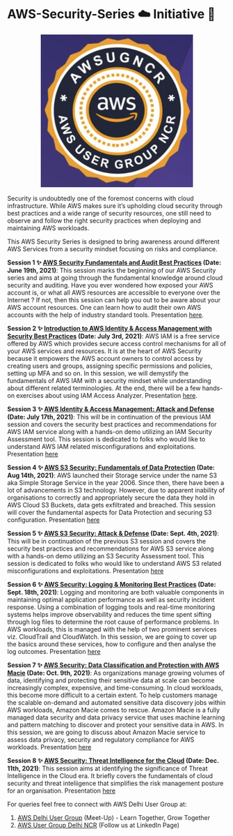 # AWS-Security-Series :cloud: Initiative 💂 

<p align="center">
  <img width="350" height="350" src=https://github.com/ntnshrm87/AWS-Security-Series/blob/main/Logo.png>
</p>

Security is undoubtedly one of the foremost concerns with cloud infrastructure. While AWS makes sure it’s upholding cloud security through best practices and a wide range of security resources, one still need to observe and follow the right security practices when deploying and maintaining AWS workloads.   

This AWS Security Series is designed to bring awareness around different AWS Services from a security mindset focusing on risks and compliance. 

**Session 1 :sparkles: [AWS Security Fundamentals and Audit Best Practices](https://youtu.be/I_snxnOF_3w) (Date: June 19th, 2021)**: This session marks the beginning of our AWS Security series and aims at going through the fundamental knowledge around cloud security and auditing. Have you ever wondered how exposed your AWS account is, or what all AWS resources are accessible to everyone over the Internet ? If not, then this session can help you out to be aware about your AWS account resources. One can learn how to audit their own AWS accounts with the help of industry standard tools. Presentation [here](https://github.com/ntnshrm87/AWS-Security-Series/blob/main/Session-1/AWS%20Security%20Fundamentals.pdf).

**Session 2 :sparkles: [Introduction to AWS Identity & Access Management with Security Best Practices](https://www.youtube.com/watch?v=cpfyGLgpq-E) (Date: July 3rd, 2021)**: AWS IAM is a free service offered by AWS which provides secure access control mechanisms for all of your AWS services and resources. It is at the heart of AWS Security because it empowers the AWS account owners to control access by creating users and groups, assigning specific permissions and policies, setting up MFA and so on. In this session, we will demystify the fundamentals of AWS IAM with a security mindset while understanding about different related terminologies. At the end, there will be a few hands-on exercises about using IAM Access Analyzer. Presentation [here](https://github.com/ntnshrm87/AWS-Security-Series/blob/main/Session-2.1/AWS%20Security%20Series_%20Session%202.pdf).

**Session 3 :sparkles: [AWS Identity & Access Management: Attack and Defense](https://www.youtube.com/watch?v=NbUDP8DHNrM) (Date: July 17th, 2021)**: This will be in continuation of the previous IAM session and covers the security best practices and recommendations for AWS IAM service along with a hands-on demo utilizing an IAM Security Assessment tool. This session is dedicated to folks who would like to understand AWS IAM related misconfigurations and exploitations. Presentation [here](https://github.com/ntnshrm87/AWS-Security-Series/blob/main/Session-2.2/AWS%20Security%20Series_%20Session%203.pdf)

**Session 4 :sparkles: [AWS S3 Security: Fundamentals of Data Protection](https://www.youtube.com/watch?v=qkdVy77Ym1U) (Date: Aug 14th, 2021)**: AWS launched their Storage service under the name S3 aka Simple Storage Service in the year 2006. Since then, there have been a lot of advancements in S3 technology. However, due to apparent inability of organisations to correctly and appropriately secure the data they hold in AWS Cloud S3 Buckets, data gets exfiltrated and breached. This session will cover the fundamental aspects for Data Protection and securing S3 configuration. Presentation [here](https://github.com/ntnshrm87/AWS-Security-Series/blob/main/Session-4/AWS%20Security%20Series_%20Session%204.pdf)

**Session 5 :sparkles: [AWS S3 Security: Attack & Defense](https://www.youtube.com/watch?v=iTw2-ZwrOQk) (Date: Sept. 4th, 2021)**: This will be in continuation of the previous S3 session and covers the security best practices and recommendations for AWS S3 service along with a hands-on demo utilizing an S3 Security Assessment tool. This session is dedicated to folks who would like to understand AWS S3 related misconfigurations and exploitations. Presentation [here](https://github.com/ntnshrm87/AWS-Security-Series/blob/main/Session-5/AWS%20Security%20Series_%20Session%205.pdf)

**Session 6 :sparkles: [AWS Security: Logging & Monitoring Best Practices](https://www.youtube.com/watch?v=foCykBtq_Fo) (Date: Sept. 18th, 2021)**: Logging and monitoring are both valuable components in maintaining optimal application performance as well as security incident response. Using a combination of logging tools and real-time monitoring systems helps improve observability and reduces the time spent sifting through log files to determine the root cause of performance problems. In AWS workloads, this is managed with the help of two prominent services viz. CloudTrail and CloudWatch. In this session, we are going to cover up the basics around these services, how to configure and then analyse the log outcomes. Presentation [here](https://github.com/ntnshrm87/AWS-Security-Series/blob/main/Session-6/AWS%20Security%20Series_%20Session%206.pdf)

**Session 7 :sparkles: [AWS Security: Data Classification and Protection with AWS Macie](https://www.youtube.com/watch?v=psuJTqR0hqY) (Date: Oct. 9th, 2021)**: As organizations manage growing volumes of data, identifying and protecting their sensitive data at scale can become increasingly complex, expensive, and time-consuming. In cloud workloads, this become more difficult to a certain extent. To help customers manage the scalable on-demand and automated sensitive data discovery  jobs within AWS workloads, Amazon Macie comes to rescue. Amazon Macie is a fully managed data security and data privacy service that uses machine learning and pattern matching to discover and protect your sensitive data in AWS. In this session, we are going to discuss about Amazon Macie service to assess data privacy, security and regulatory compliance for AWS workloads. Presentation [here](https://github.com/ntnshrm87/AWS-Security-Series/blob/main/Session-7/AWS%20Security%20Series_%20Session%207.pdf)

**Session 8 :sparkles: [AWS Security: Threat Intelligence for the Cloud](https://www.youtube.com/watch?v=-hyiO17ZIrs) (Date: Dec. 11th, 2021)**: This session aims at identifying the significance of Threat Intelligence in the Cloud era. It briefly covers the fundamentals of cloud security and threat inteliigence that simplifies the risk management posture for an organisation. Presentation [here](https://github.com/ntnshrm87/AWS-Security-Series/blob/main/Session-8/AWS%20Security%20Series_%20Session%208.pdf)

For queries feel free to connect with AWS Delhi User Group at:

1. [AWS Delhi User Group](https://www.meetup.com/AmazonAWS-Delhi/) (Meet-Up) - Learn Together, Grow Together
2. [AWS User Group Delhi NCR](https://www.linkedin.com/company/aws-user-group-delhi-ncr) (Follow us at LinkedIn Page)
